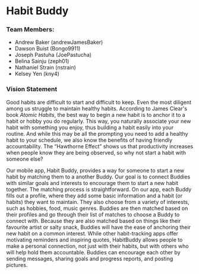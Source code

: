 # Habit Buddy
### Team Members:
  * Andrew Baker (andrewJamesBaker)
  * Dawson Buist (Bongo9911)
  * Joseph Pastuha (JoePastucha)
  * Belina Sainju (zeph01)
  * Nathaniel Strain (nstrain)
  * Kelsey Yen (kny4)
  
### Vision Statement
Good habits are difficult to start and difficult to keep. Even the most diligent among us struggle to maintain healthy habits. According to James Clear's book *Atomic Habits*, the best way to begin a new habit is to anchor it to a habit or hobby you do regularly. This way, you naturally associate your new habit with something you enjoy, thus building a habit easily into your routine. And while this may be all the prompting you need to add a healthy habit to your schedule, we also know the benefits of having friendly accountability. The “Hawthorne Effect” shows us that productivity increases when people know they are being observed, so why not start a habit with someone else? 

Our mobile app, Habit Buddy, provides a way for someone to start a new habit by matching them to a another Buddy. Our goal is to connect Buddies with similar goals and interests to encourage them to start a new habit together. The matching process is straightforward. On our app, each Buddy fills out a profile, where they add some basic information and a habit (or habits) they want to maintain. They also choose from a variety of interests, such as hobbies, food, music genres. Buddies are then matched based on their profiles and go through their list of matches to choose a Buddy to connect with. Because they are also matched based on things like their favourite artist or salty snack, Buddies will have the ease of anchoring their new habit on a common interest. While other habit-tracking apps offer motivating reminders and inspiring quotes, HabitBuddy allows people to make a personal connection, not just with their habits, but with others who will help hold them accountable. Buddies can encourage each other by sending messages, sharing goals and progress reports, and posting pictures.
